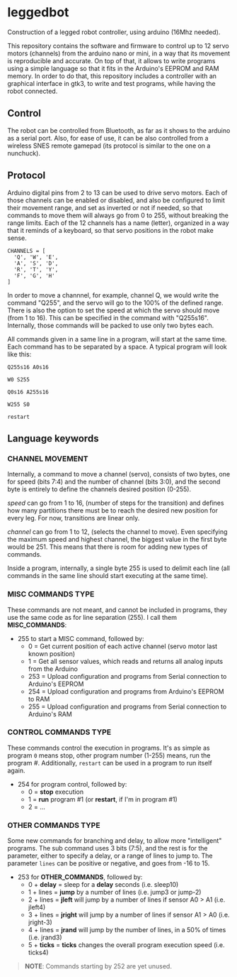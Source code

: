 leggedbot
========

Construction of a legged robot controller, using arduino (16Mhz needed).

This repository contains the software and firmware to control up to 12 servo motors (channels) from the arduino nano or mini, in a way that its movement is reproducible and accurate. On top of that, it allows to write programs using a simple language so that it fits in the Arduino's EEPROM and RAM memory. In order to do that, this repository includes a controller with an graphical interface in gtk3, to write and test programs, while having the robot connected.

## Control ##
The robot can be controlled from Bluetooth, as far as it shows to the arduino as a serial port. Also, for ease of use, it can be also controlled from a wireless SNES remote gamepad (its protocol is similar to the one on a nunchuck).

## Protocol ##
Arduino digital pins from 2 to 13 can be used to drive servo motors. Each of those channels can be enabled or disabled, and also be configured to limit their movement range, and set as inverted or not if needed, so that commands to move them will always go from 0 to 255, without breaking the range limits. Each of the 12 channels has a name (letter), organized in a way that it reminds of a keyboard, so that servo positions in the robot make sense.

```
CHANNELS = [
  'Q', 'W', 'E', 
  'A', 'S', 'D', 
  'R', 'T', 'Y', 
  'F', 'G', 'H'
]
```

In order to move a channnel, for example, channel Q, we would write the command "Q255", and the servo will go to the 100% of the defined range. There is also the option to set the speed at which the servo should move (from 1 to 16). This can be specified in the command with "Q255s16". Internally, those commands will be packed to use only two bytes each.

All commands given in a same line in a program, will start at the same time. Each command has to be separated by a space. A typical program will look like this:

```
Q255s16 A0s16

W0 S255

Q0s16 A255s16

W255 S0

restart
```

## Language keywords ##

### CHANNEL MOVEMENT ###
Internally, a command to move a channel (servo), consists of two bytes, one for speed (bits 7:4) and the number of channel (bits 3:0), and the second byte is entirely to define the channels desired position (0-255).

_speed_ can go from 1 to 16, (number of steps for the transition) and defines how many partitions there must be to reach the desired new position for every leg. For now, transitions are linear only.

_channel_ can go from 1 to 12, (selects the channel to move). Even specifying the maximum speed and highest channel, the biggest value in the first byte would be 251. This means that there is room for adding new types of commands.

Inside a program, internally, a single byte 255 is used to delimit each line (all commands in the same line should start executing at the same time).

### MISC COMMANDS TYPE ###
These commands are not meant, and cannot be included in programs, they use the same code as for line separation (255). I call them **MISC_COMMANDS**:

- 255 to start a MISC command, followed by:
	* 0   = Get current position of each active channel (servo motor last known position)
	* 1   = Get all sensor values, which reads and returns all analog inputs from the Arduino
	* 253 = Upload configuration and programs from Serial connection to Arduino's EEPROM
	* 254 = Upload configuration and programs from Arduino's EEPROM to RAM
	* 255 = Upload configuration and programs from Serial connection to Arduino's RAM

### CONTROL COMMANDS TYPE ###
These commands control the execution in programs. It's as simple as program `0` means stop, other program number (1-255) means, run the program #. Additionally, `restart` can be used in a program to run itself again.

- 254 for program control, followed by:
	* 0 = **stop** execution
	* 1 = **run** program #1 (or **restart**, if I'm in program #1)
	* 2 = ...

### OTHER COMMANDS TYPE ###
Some new commands for branching and delay, to allow more "intelligent" programs. The sub command uses 3 bits (7:5), and the rest is for the parameter, either to specify a delay, or a range of lines to jump to. The parameter `lines` can be positive or negative, and goes from -16 to 15.
- 253 for **OTHER_COMMANDS**, followed by:
	* 0 + **delay**	= sleep for a **delay** seconds (i.e. sleep10)
	* 1 + lines	= **jump** by a number of lines (i.e. jump3 or jump-2)
	* 2 + lines	= **jleft** will jump by a number of lines if sensor A0 > A1 (i.e. jleft4)
	* 3 + lines	= **jright** will jump by a number of lines if sensor A1 > A0 (i.e. jright-3)
	* 4 + lines	= **jrand** will jump by the number of lines, in a 50% of times (i.e. jrand3)
	* 5 + **ticks**	= **ticks** changes the overall program execution speed (i.e. ticks4)

> **NOTE**: Commands starting by 252 are yet unused.


